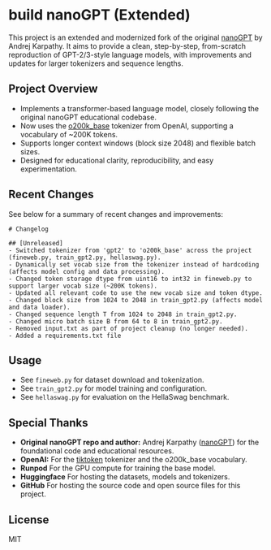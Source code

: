 # build nanoGPT (Extended)

This project is an extended and modernized fork of the original [nanoGPT](https://github.com/karpathy/nanoGPT/tree/master) by Andrej Karpathy. It aims to provide a clean, step-by-step, from-scratch reproduction of GPT-2/3-style language models, with improvements and updates for larger tokenizers and sequence lengths.

## Project Overview

- Implements a transformer-based language model, closely following the original nanoGPT educational codebase.
- Now uses the [o200k_base](https://github.com/openai/tiktoken) tokenizer from OpenAI, supporting a vocabulary of ~200K tokens.
- Supports longer context windows (block size 2048) and flexible batch sizes.
- Designed for educational clarity, reproducibility, and easy experimentation.

## Recent Changes

See below for a summary of recent changes and improvements:

```
# Changelog

## [Unreleased]
- Switched tokenizer from 'gpt2' to 'o200k_base' across the project (fineweb.py, train_gpt2.py, hellaswag.py).
- Dynamically set vocab size from the tokenizer instead of hardcoding (affects model config and data processing).
- Changed token storage dtype from uint16 to int32 in fineweb.py to support larger vocab size (~200K tokens).
- Updated all relevant code to use the new vocab size and token dtype.
- Changed block size from 1024 to 2048 in train_gpt2.py (affects model and data loader).
- Changed sequence length T from 1024 to 2048 in train_gpt2.py.
- Changed micro batch size B from 64 to 8 in train_gpt2.py.
- Removed input.txt as part of project cleanup (no longer needed).
- Added a requirements.txt file 
```

## Usage

- See `fineweb.py` for dataset download and tokenization.
- See `train_gpt2.py` for model training and configuration.
- See `hellaswag.py` for evaluation on the HellaSwag benchmark.

## Special Thanks

- **Original nanoGPT repo and author:** Andrej Karpathy ([nanoGPT](https://github.com/karpathy/nanoGPT)) for the foundational code and educational resources.
- **OpenAI:** For the [tiktoken](https://github.com/openai/tiktoken) tokenizer and the o200k_base vocabulary.
- **Runpod** For the GPU compute for training the base model.
- **Huggingface** For hosting the datasets, models and tokenizers.
- **GitHub** For hosting the source code and open source files for this project.

## License

MIT
